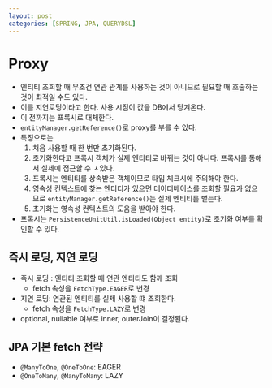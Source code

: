 ```yaml
---
layout: post
categories: [SPRING, JPA, QUERYDSL]
---
```


# Proxy

- 엔티티 조회할 때 무조건 연관 관계를 사용하는 것이 아니므로 필요할 때 호출하는 것이 최적일 수도 있다.
- 이를 지연로딩이라고 한다. 사용 시점이 값을 DB에서 당겨온다.
- 이 전까지는 프록시로 대체한다.
- `entityManager.getReference()`로 proxy를 부를 수 있다.
- 특징으로는
  1. 처음 사용할 때 한 번만 초기화된다.
  2. 초기화한다고 프록시 객체가 실제 엔티티로 바뀌는 것이 아니다. 프록시를 통해서 실제에 접근할 수 ㅅ있다.
  3. 프록시는 엔티티를 상속받은 객체이므로 타입 체크시에 주의해야 한다.
  4. 영속성 컨텍스트에 찾는 엔티티가 있으면 데이터베이스를 조회할 필요가 없으므로 `entityManager.getReference()`는 실제 엔티티를 뱉는다.
  5. 초기화는 영속성 컨텍스트의 도움을 받아야 한다. 
- 프록시는 `PersistenceUnitUtil.isLoaded(Object entity)`로 초기화 여부를 확인할 수 있다.

## 즉시 로딩, 지연 로딩
- 즉시 로딩 : 엔티티 조회할 때 연관 엔티티도 함께 조회
  - fetch 속성을 `FetchType.EAGER`로 변경
- 지연 로딩: 연관된 엔티티를 실제 사용할 떄 조회한다.
  - fetch 속성을 `FetchType.LAZY`로 변경
- optional, nullable 여부로 inner, outerJoin이 결정된다.

## JPA 기본 fetch 전략
- `@ManyToOne`, `@OneToOne`: EAGER
- `@OneToMany`, `@ManyToMany`: LAZY